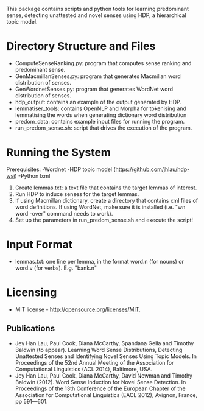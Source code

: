 This package contains scripts and python tools for learning predominant 
sense, detecting unattested and novel senses using HDP, a hierarchical 
topic model.

Directory Structure and Files
=============================
* ComputeSenseRanking.py: program that computes sense ranking and 
predominant sense.
* GenMacmillanSenses.py: program that generates Macmillan word 
distribution of senses.
* GenWordnetSenses.py: program that generates WordNet word distribution 
of senses.
* hdp_output: contains an example of the output generated by HDP.
* lemmatiser_tools: contains OpenNLP and Morpha for tokenising and 
 lemmatising the words when generating dictionary word distribution
* predom_data: contains example input files for running the program.
* run_predom_sense.sh: script that drives the execution of the program.

Running the System
==================
Prerequisites:
-Wordnet
-HDP topic model (https://github.com/jhlau/hdp-wsi)
-Python lxml

1. Create lemmas.txt: a text file that contains the target lemmas of 
interest.
2. Run HDP to induce senses for the target lemmas.
3. If using Macmillan dictionary, create a directory that contains xml 
files of word definitions. If using WordNet, make sure it is installed 
(i.e.  "wn word -over" command needs to work).
3. Set up the parameters in run_predom_sense.sh and execute the script!


Input Format
============
* lemmas.txt: one line per lemma, in the format word.n (for nouns)
or word.v (for verbs). E.g. "bank.n"

Licensing
=========
* MIT license - http://opensource.org/licenses/MIT.

Publications
------------
* Jey Han Lau, Paul Cook, Diana McCarthy, Spandana Gella and Timothy 
Baldwin (to appear). Learning Word Sense Distributions, Detecting 
Unattested Senses and Identifying Novel Senses Using Topic Models. In 
Proceedings of the 52nd Annual Meeting of the Association for 
Computational Linguistics (ACL 2014), Baltimore, USA.
* Jey Han Lau, Paul Cook, Diana McCarthy, David Newman and Timothy 
Baldwin (2012).  Word Sense Induction for Novel Sense Detection. In 
Proceedings of the 13th Conference of the European Chapter of the 
Association for Computational Linguistics (EACL 2012), Avignon, France, 
pp 591—601.

